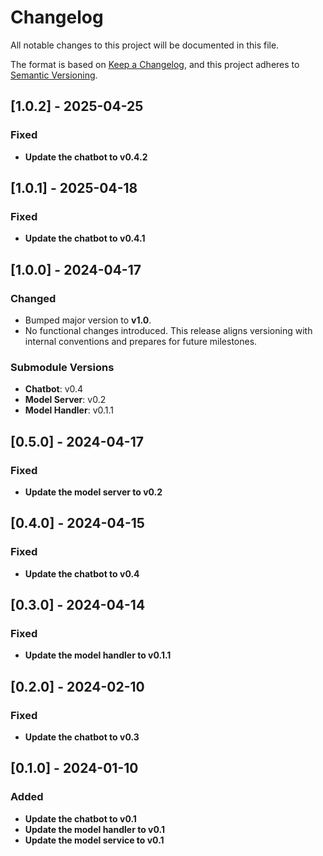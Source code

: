 # Changelog

All notable changes to this project will be documented in this file.

The format is based on [Keep a Changelog](https://keepachangelog.com/en/1.1.0/),
and this project adheres to [Semantic Versioning](https://semver.org/spec/v2.0.0.html).

## [1.0.2] - 2025-04-25

### Fixed

- **Update the chatbot to v0.4.2**



## [1.0.1] - 2025-04-18

### Fixed

- **Update the chatbot to v0.4.1**


## [1.0.0] - 2024-04-17

### Changed
- Bumped major version to **v1.0**.
- No functional changes introduced. This release aligns versioning with internal conventions and prepares for future milestones.

### Submodule Versions
- **Chatbot**: v0.4
- **Model Server**: v0.2
- **Model Handler**: v0.1.1


## [0.5.0] - 2024-04-17

### Fixed

- **Update the model server to v0.2**


## [0.4.0] - 2024-04-15

### Fixed

- **Update the chatbot to v0.4**


## [0.3.0] - 2024-04-14

### Fixed

- **Update the model handler to v0.1.1**


## [0.2.0] - 2024-02-10

### Fixed

- **Update the chatbot to v0.3**


## [0.1.0] - 2024-01-10

### Added

- **Update the chatbot to v0.1**
- **Update the model handler to v0.1**
- **Update the model service to v0.1**




